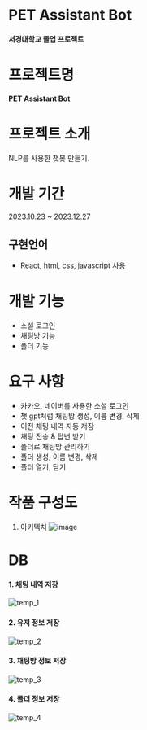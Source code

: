 # PET Assistant Bot
#### 서경대학교 졸업 프로젝트

# 프로젝트명
#### PET Assistant Bot

# 프로젝트 소개
NLP를 사용한 챗봇 만들기.


        
# 개발 기간
2023.10.23 ~ 2023.12.27
                       
## 구현언어

- React, html, css, javascript 사용

              
# 개발 기능
- 소셜 로그인
- 채팅방 기능
- 폴더 기능

                           
# 요구 사항
- 카카오, 네이버를 사용한 소셜 로그인
- 챗 gpt처럼 채팅방 생성, 이름 변경, 삭제
- 이전 채팅 내역 자동 저장
- 채팅 전송 & 답변 받기
- 폴더로 채팅방 관리하기
- 폴더 생성, 이름 변경, 삭제
- 폴더 열기, 닫기

                                      
# 작품 구성도
1. 아키텍처
![image](https://github.com/LaiTial/Chat/assets/39575609/31af78f4-edd0-4ca0-a3b5-29a570b673c7)
                     
# DB
#### 1. 채팅 내역 저장
![temp_1](https://github.com/LaiTial/Chat/assets/39575609/2d7c88b9-582a-4237-88ff-70b44a49fe01)
                                     
#### 2. 유저 정보 저장
![temp_2](https://github.com/LaiTial/Chat/assets/39575609/a111e790-4c08-4fda-8d72-8d29d16bd2e5)
                                  
#### 3. 채팅방 정보 저장
![temp_3](https://github.com/LaiTial/Chat/assets/39575609/e29164ca-78fa-4514-8370-c02a2d348103)
                              
#### 4. 폴더 정보 저장
![temp_4](https://github.com/LaiTial/Chat/assets/39575609/ae4c231d-d873-4359-bb8d-f4298411d2eb)
                   








